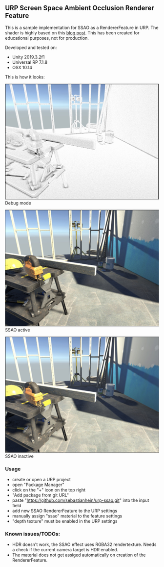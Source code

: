 ## URP Screen Space Ambient Occlusion Renderer Feature

This is a sample implementation for SSAO as a RendererFeature in URP. The shader is highly based on this [blog post](http://theorangeduck.com/page/pure-depth-ssao). This has been created for educational purposes, not for production.

Developed and tested on:
* Unity 2019.3.2f1
* Universal RP 7.1.8
* OSX 10.14

This is how it looks: 

![Debug](ssao_debug.jpg)
Debug mode

![Enabled](ssao_enabled.jpg)
SSAO active

![Disabled](ssao_disabled.jpg)
SSAO inactive

### Usage
* create or open a URP project
* open "Package Manager"
* click on the "+" icon on the top right
* "Add package from git URL"
* paste "https://github.com/sebastianhein/urp-ssao.git" into the input field
* add new SSAO RendererFeature to the URP settings 
* manually assign "ssao" material to the feature settings
* "depth texture" must be enabled in the URP settings

### Known issues/TODOs:
* HDR doesn't work, the SSAO effect uses RGBA32 rendertexture. Needs a check if the current camera target is HDR enabled.
* The material does not get assiged automatically on creation of the RendererFeature.

